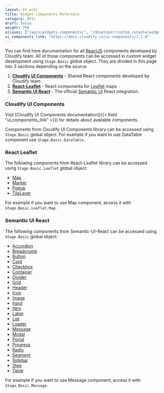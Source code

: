 ```yaml
---
layout: bt_wiki
title: Widget Components Reference
category: APIs
draft: false
weight: 700
aliases: ["/apis/widgets-components/", "/developer/custom_console/widgets-components/"]
ui_components_link: "https://docs.cloudify.co/ui-components/1.1.0"
---
```


You can find here documentation for all [ReactJS](https://reactjs.org/) components developed by Cloudify team. 
All of those components can be accessed in custom widget development using `Stage.Basic` global object. They are divided in this page into 3 sections depending on the source:

1. **[Cloudify UI Components](https://github.com/cloudify-cosmo/cloudify-ui-components)** - Shared React components developed by Cloudify team
1. **[React-Leaflet](https://react-leaflet.js.org)** - React components for [Leaflet](https://leafletjs.com/) maps
1. **[Semantic UI React](https://react.semantic-ui.com)** - The official [Semantic UI](https://semantic-ui.com/) React integration.

### Cloudify UI Components

Visit [Cloudify UI Components documentation]({{< field "ui_components_link" >}}) for details about available components.

Components from Cloudify UI Components library can be accessed using `Stage.Basic` global object. For example if you want to use DataTable component use `Stage.Basic.DataTable`. 

### React Leaflet

The following components from React-Leaflet library can be accessed using `Stage.Basic.Leaflet` global object: 

* [Map](https://react-leaflet.js.org/docs/en/components#map) 
* [Marker](https://react-leaflet.js.org/docs/en/components#marker) 
* [Popup](https://react-leaflet.js.org/docs/en/components#popup) 
* [TileLayer](https://react-leaflet.js.org/docs/en/components#tilelayer) 

For example if you want to use Map component, access it with `Stage.Basic.Leaflet.Map`.

### Semantic UI React

The following components from Semantic-UI-React can be accessed using `Stage.Basic` global object: 

* [Accordion](https://react.semantic-ui.com/modules/accordion)
* [Breadcrumb](https://react.semantic-ui.com/collections/breadcrumb) 
* [Button](https://react.semantic-ui.com/elements/button)
* [Card](https://react.semantic-ui.com/views/card)
* [Checkbox](https://react.semantic-ui.com/modules/checkbox)
* [Container](https://react.semantic-ui.com/elements/container) 
* [Divider](https://react.semantic-ui.com/elements/divider) 
* [Grid](https://react.semantic-ui.com/collections/grid)
* [Header](https://react.semantic-ui.com/elements/header) 
* [Icon](https://react.semantic-ui.com/elements/icon) 
* [Image](https://react.semantic-ui.com/elements/image) 
* [Input](https://react.semantic-ui.com/elements/input) 
* [Item](https://react.semantic-ui.com/views/item)
* [Label](https://react.semantic-ui.com/elements/label) 
* [List](https://react.semantic-ui.com/elements/list)
* [Loader](https://react.semantic-ui.com/elements/loader)
* [Message](https://react.semantic-ui.com/collections/message) 
* [Modal](https://react.semantic-ui.com/modules/modal) 
* [Portal](https://react.semantic-ui.com/addons/portal)
* [Progress](https://react.semantic-ui.com/modules/progress) 
* [Radio](https://react.semantic-ui.com/addons/radio)
* [Segment](https://react.semantic-ui.com/elements/segment) 
* [Sidebar](https://react.semantic-ui.com/modules/sidebar) 
* [Step](https://react.semantic-ui.com/elements/step)
* [Table](https://react.semantic-ui.com/collections/table) 

For example if you want to use Message component, access it with `Stage.Basic.Message`. 
